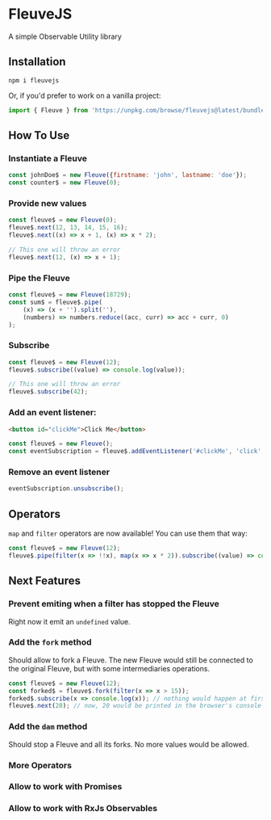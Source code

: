 # FleuveJS

A simple Observable Utility library

## Installation
`npm i fleuvejs`

Or, if you'd prefer to work on a vanilla project:

```js
import { Fleuve } from 'https://unpkg.com/browse/fleuvejs@latest/bundle/fleuve.bundle.js';
```

## How To Use

### Instantiate a Fleuve
```js
const johnDoe$ = new Fleuve({firstname: 'john', lastname: 'doe'});
const counter$ = new Fleuve(0);
```

### Provide new values
```js
const fleuve$ = new Fleuve(0);
fleuve$.next(12, 13, 14, 15, 16);
fleuve$.next((x) => x + 1, (x) => x * 2);

// This one will throw an error
fleuve$.next(12, (x) => x + 1);
```

### Pipe the Fleuve
```js
const fleuve$ = new Fleuve(18729);
const sum$ = fleuve$.pipe(
    (x) => (x + '').split(''), 
    (numbers) => numbers.reduce((acc, curr) => acc + curr, 0)
);
```

### Subscribe
```js
const fleuve$ = new Fleuve(12);
fleuve$.subscribe((value) => console.log(value));

// This one will throw an error
fleuve$.subscribe(42);

```
### Add an event listener:

```html
<button id="clickMe">Click Me</button>
```

```js
const fleuve$ = new Fleuve();
const eventSubscription = fleuve$.addEventListener('#clickMe', 'click', (x, event) => console.log(x, event))
```

### Remove an event listener
```js
eventSubscription.unsubscribe();
```
## Operators
`map` and `filter` operators are now available! You can use them that way:

```ts
const fleuve$ = new Fleuve(12);
fleuve$.pipe(filter(x => !!x), map(x => x * 2)).subscribe((value) => console.log(value));
```
## Next Features
### Prevent emiting when a filter has stopped the Fleuve
Right now it emit an `undefined` value.

### Add the `fork` method
Should allow to fork a Fleuve. The new Fleuve would still be connected to the original Fleuve, but with some intermediaries operations.

```ts
const fleuve$ = new Fleuve(12);
const forked$ = fleuve$.fork(filter(x => x > 15));
forked$.subscribe(x => console.log(x)); // nothing would happen at first
fleuve$.next(20); // now, 20 would be printed in the browser's console
```
### Add the `dam` method
Should stop a Fleuve and all its forks. No more values would be allowed.

### More Operators

### Allow to work with Promises
### Allow to work with RxJs Observables